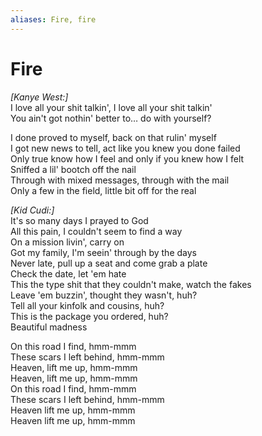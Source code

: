 ```yaml
---
aliases: Fire, fire
---
```


# Fire

_[Kanye West:]_  
I love all your shit talkin', I love all your shit talkin'  
You ain't got nothin' better to… do with yourself?  

I done proved to myself, back on that rulin' myself  
I got new news to tell, act like you knew you done failed  
Only true know how I feel and only if you knew how I felt  
Sniffed a lil' bootch off the nail  
Through with mixed messages, through with the mail  
Only a few in the field, little bit off for the real  

_[Kid Cudi:]_  
It's so many days I prayed to God  
All this pain, I couldn't seem to find a way  
On a mission livin', carry on  
Got my family, I'm seein' through by the days  
Never late, pull up a seat and come grab a plate  
Check the date, let 'em hate  
This the type shit that they couldn't make, watch the fakes  
Leave 'em buzzin', thought they wasn't, huh?  
Tell all your kinfolk and cousins, huh?  
This is the package you ordered, huh?  
Beautiful madness  

On this road I find, hmm-mmm  
These scars I left behind, hmm-mmm  
Heaven, lift me up, hmm-mmm  
Heaven, lift me up, hmm-mmm  
On this road I find, hmm-mmm  
These scars I left behind, hmm-mmm  
Heaven lift me up, hmm-mmm  
Heaven lift me up, hmm-mmm
